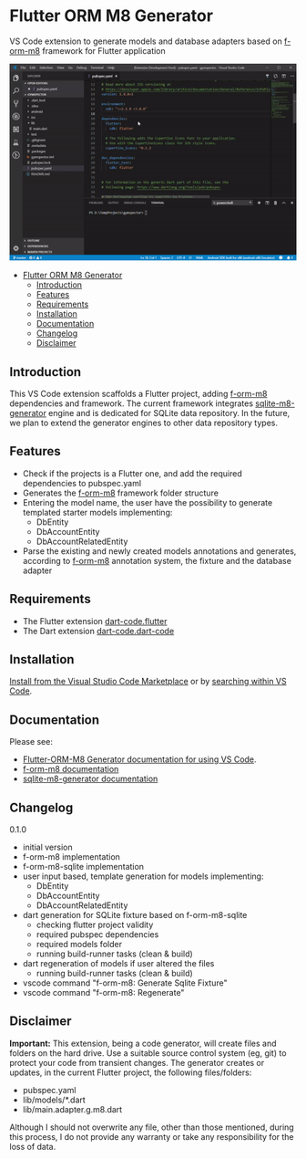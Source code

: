 # Flutter ORM M8 Generator

VS Code extension to generate models and database adapters based on [f-orm-m8](https://github.com/matei-tm/f-orm-m8) framework for Flutter application

![Showcase](https://github.com/matei-tm/vscode-f-orm-m8/blob/develop/docs/media/showcase.gif)

- [Flutter ORM M8 Generator](#flutter-orm-m8-generator)
  - [Introduction](#introduction)
  - [Features](#features)
  - [Requirements](#requirements)
  - [Installation](#installation)
  - [Documentation](#documentation)
  - [Changelog](#changelog)
  - [Disclaimer](#disclaimer)

## Introduction

This VS Code extension scaffolds a Flutter project, adding [f-orm-m8](https://github.com/matei-tm/f-orm-m8) dependencies and framework.
The current framework integrates [sqlite-m8-generator](https://github.com/matei-tm/f-orm-m8-sqlite) engine and is dedicated for SQLite data repository.
In the future, we plan to extend the generator engines to other data repository types.

## Features

- Check if the projects is a Flutter one, and add the required dependencies to pubspec.yaml
- Generates the [f-orm-m8](https://github.com/matei-tm/f-orm-m8) framework folder structure
- Entering the model name, the user have the possibility to generate templated starter models implementing:
  *  DbEntity
  *  DbAccountEntity
  *  DbAccountRelatedEntity
- Parse the existing and newly created models annotations and generates, according to [f-orm-m8](https://github.com/matei-tm/f-orm-m8) annotation system, the fixture and the database adapter

## Requirements

- The Flutter extension [dart-code.flutter](https://github.com/Dart-Code/Flutter) 
- The Dart extension [dart-code.dart-code](https://github.com/Dart-Code/Dart-Code)

## Installation

[Install from the Visual Studio Code Marketplace](https://marketplace.visualstudio.com/items?itemName=matei-tm.f-orm-m8) or by [searching within VS Code](https://code.visualstudio.com/docs/editor/extension-gallery#_search-for-an-extension).

## Documentation

Please see:

* [Flutter-ORM-M8 Generator documentation for using VS Code](https://matei-tm.github.io/vscode-f-orm-m8/).
* [f-orm-m8 documentation](https://github.com/matei-tm/f-orm-m8)
* [sqlite-m8-generator documentation](https://github.com/matei-tm/f-orm-m8-sqlite)

## Changelog

0.1.0

* initial version
* f-orm-m8 implementation
* f-orm-m8-sqlite implementation
* user input based, template generation for models implementing:
  *  DbEntity
  *  DbAccountEntity
  *  DbAccountRelatedEntity
* dart generation for SQLite fixture based on f-orm-m8-sqlite
  * checking flutter project validity
  * required pubspec dependencies
  * required models folder
  * running build-runner tasks (clean & build)
* dart regeneration of models if user altered the files
  * running build-runner tasks (clean & build)
* vscode command "f-orm-m8: Generate Sqlite Fixture"
* vscode command "f-orm-m8: Regenerate"

## Disclaimer

**Important:** 
This extension, being a code generator, will create files and folders on the hard drive. Use a suitable source control system (eg, git) to protect your code from transient changes. The generator creates or updates, in the current Flutter project, the following files/folders:

- pubspec.yaml
- lib/models/*.dart
- lib/main.adapter.g.m8.dart

Although I should not overwrite any file, other than those mentioned, during this process, I do not provide any warranty or take any responsibility for the loss of data.

